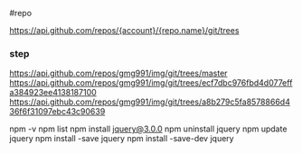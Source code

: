


#repo

https://api.github.com/repos/{account}/{repo.name}/git/trees

### step
https://api.github.com/repos/gmg991/img/git/trees/master
https://api.github.com/repos/gmg991/img/git/trees/ecf7dbc976fbd4d077effa384923ee4138187100
https://api.github.com/repos/gmg991/img/git/trees/a8b279c5fa8578866d436f6f31097ebc43c90639




npm -v
npm list
npm install jquery@3.0.0
npm uninstall jquery
npm update jquery
npm install -save jquery
npm install -save-dev jquery

